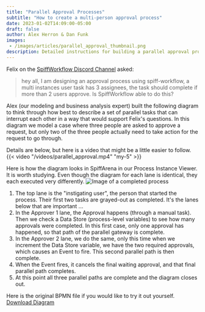 ```yaml
---
title: "Parallel Approval Processes"
subtitle: "How to create a multi-person approval process"
date: 2023-01-02T14:09:00-05:00
draft: false
author: Alex Herron & Dan Funk
images: 
 - /images/articles/parallel_approval_thumbnail.png
description: Detailed instructions for building a parallel approval process in BPMN for SpiffWorkflow.
---
```


Felix on the [SpiffWorkflow Discord Channel](https://discord.gg/F6Kb7HNK7B) asked:

> hey all, I am designing an approval process using spiff-workflow, a multi instances user task has 3 assignees, the task should complete if more than 2 users approve.
Is SpiffWorkflow able to do this?

Alex (our modeling and business analysis expert) built the following diagram to think through how best to describe a set of parallel tasks that can interrupt each other in a way that would support Felix's questions.
In this diagram we model a case where three people are asked to approve a request, but only two of the three people actually need to take action for the request to go through.

Details are below, but here is a video that might be a little easier to follow.
{{< video "/videos/parallel_approval.mp4" "my-5" >}}

Here is how the diagram looks in SpiffArena in our Process Instance Viewer.  It is worth studying. Even though the diagram for each lane is identical, they each executed very differently.
![Image of a completed process](./completed_process.png)

1. The top lane is the "instigating user", the person that started the process.  Their first two tasks are grayed-out as completed.  It's the lanes below that are important ...
2. In the Approver 1 lane, the Approval happens (through a manual task). Then we check a Data Store (process-level variables) to see how many approvals were completed.  In this first case, only one approval has happened, so that path of the parallel gateway is complete.   
3. In the Approver 2 lane, we do the same, only this time when we increment the Data Store variable, we have the two required approvals, which causes an Event to fire. This second parallel path is then complete.
4. When the Event fires, it cancels the final waiting approval, and that final parallel path completes.
5. At this point all three parallel paths are complete and the diagram closes out. 

Here is the original BPMN file if you would like to try it out yourself.
[Download Diagram](./multi-approvals-1.bpmn "download")
